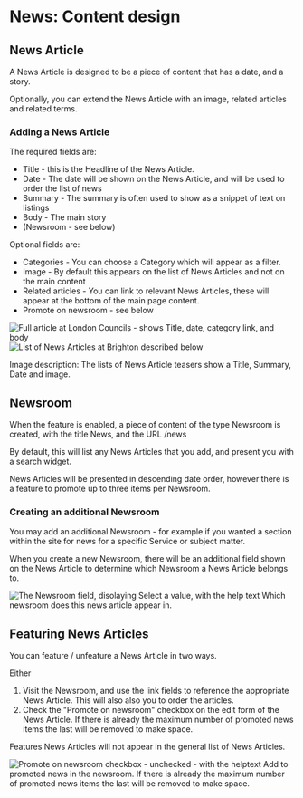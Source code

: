 # News: Content design


## News Article

A News Article is designed to be a piece of content that has a date, and a story. 

Optionally, you can extend the News Article with an image, related articles and related terms. 

### Adding a News Article

The required fields are:

* Title - this is the Headline of the News Article. 
* Date - The date will be shown on the News Article, and will be used to order the list of news
* Summary - The summary is often used to show as a snippet of text on listings
* Body - The main story
* (Newsroom - see below)

Optional fields are:

* Categories - You can choose a Category which will appear as a filter.
* Image - By default this appears on the list of News Articles and not on the main content
* Related articles - You can link to relevant News Articles, these will appear at the bottom of the main page content.
* Promote on newsroom - see below

![Full article at London Councils - shows Title, date, category link, and body](https://user-images.githubusercontent.com/3852805/124797652-692c0a80-df4a-11eb-9d61-16f4e26fd8db.png)
![List of News Articles at Brighton described below](https://user-images.githubusercontent.com/3852805/124797277-02a6ec80-df4a-11eb-8327-f04047748bb7.png)

Image description: The lists of News Article teasers show a Title, Summary, Date and image. 

## Newsroom

When the feature is enabled, a piece of content of the type Newsroom is created, with the title News, and the URL /news

By default, this will list any News Articles that you add, and present you with a search widget. 

News Articles will be presented in descending date order, however there is a feature to promote up to three items per Newsroom. 

### Creating an additional Newsroom

You may add an additional Newsroom - for example if you wanted a section within the site for news for a specific Service or subject matter. 

When you create a new Newsroom, there will be an additional field shown on the News Article to determine which Newsroom a News Article belongs to. 

![The Newsroom field, disolaying Select a value, with the help text Which newsroom does this news article appear in.](https://user-images.githubusercontent.com/3852805/124797813-9c6e9980-df4a-11eb-9811-bc1cd9412062.png)

## Featuring News Articles

You can feature / unfeature a News Article in two ways.

Either
1. Visit the Newsroom, and use the link fields to reference the appropriate News Article. This will also also you to order the articles. 
2. Check the "Promote on newsroom" checkbox on the edit form of the News Article. If there is already the maximum number of promoted news items the last will be removed to make space.

Features News Articles will not appear in the general list of News Articles. 

![Promote on newsroom checkbox - unchecked - with the helptext Add to promoted news in the newsroom. If there is already the maximum number of promoted news items the last will be removed to make space.](https://user-images.githubusercontent.com/3852805/124797795-95478b80-df4a-11eb-824d-c988b82bccf1.png)


